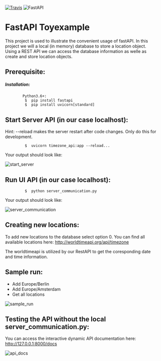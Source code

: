 [![Travis](https://img.shields.io/badge/language-Python-red.svg)]()
![FastAPI](https://img.shields.io/badge/FastAPI-005571?style=for-the-badge&logo=fastapi)


# FastAPI Toyexample
This project is used to illustrate the convenient usage of fastAPI. In this project we will a local (in memory) database to store a location object.
Using a REST API we can access the database information as welle as create and store location objects.

## Prerequisite:
##### Installation:
```
        Python3.6+:
         $  pip install fastapi
         $  pip install uvicorn[standard]
```
     
## Start Server API (in our case localhost):
Hint: --reload makes the server restart after code changes. Only do this for development.
```
         $  uvicorn timezone_api:app --reload...
```
Your output should look like:

![start_server](https://user-images.githubusercontent.com/32487291/127780680-177ca54f-5d4d-4319-af5e-7b3fa90ab48e.png)

## Run UI API (in our case localhost):
```
         $  python server_communication.py
```
Your output should look like:

![server_communication](https://user-images.githubusercontent.com/32487291/127780664-b4bc0f68-6bed-477e-8a94-bc1b9b459e29.png)

## Creating new locations:
To add new locations to the database select option 0.
You can find all available locations here: http://worldtimeapi.org/api/timezone

The worldtimeapi is utilized by our RestAPI to get the coresponding date and time information.

## Sample run:
- Add Europe/Berlin
- Add Europe/Amsterdam
- Get all locations

![sample_run](https://user-images.githubusercontent.com/32487291/127781009-97038b49-38c8-4983-a270-52a5cd792851.png)

## Testing the API without the local server_communication.py:
You can access the interactive dynamic API documentation here: http://127.0.0.1:8000/docs

![api_docs](https://user-images.githubusercontent.com/32487291/127780858-95a73dc1-a321-4c11-976f-8470bef9628b.png)




